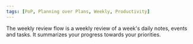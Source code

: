 ```yaml
---
tags: [PoP, Planning over Plans, Weekly, Productivity]
---
```


The weekly review flow is a weekly review of a week's daily notes, events and tasks. It summarizes your progress towards your priorities.
